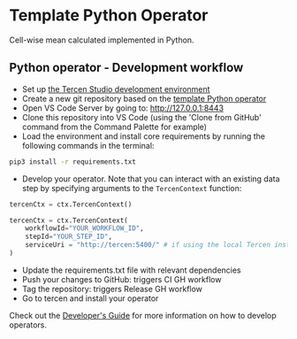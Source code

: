 
# Template Python Operator

Cell-wise mean calculated implemented in Python.

## Python operator - Development workflow

* Set up [the Tercen Studio development environment](https://github.com/tercen/tercen_studio)
* Create a new git repository based on the [template Python operator](https://github.com/tercen/template-python-operator)
* Open VS Code Server by going to: http://127.0.0.1:8443
* Clone this repository into VS Code (using the 'Clone from GitHub' command from the Command Palette for example)
* Load the environment and install core requirements by running the following commands in the terminal:

```bash
pip3 install -r requirements.txt
```

* Develop your operator. Note that you can interact with an existing data step by specifying arguments to the `TercenContext` function:

```python
tercenCtx = ctx.TercenContext()
```

```python
tercenCtx = ctx.TercenContext(
    workflowId="YOUR_WORKFLOW_ID",
    stepId="YOUR_STEP_ID",
    serviceUri = "http://tercen:5400/" # if using the local Tercen instance 
)
```

* Update the requirements.txt file with relevant dependencies
* Push your changes to GitHub: triggers CI GH workflow
* Tag the repository: triggers Release GH workflow
* Go to tercen and install your operator

Check out the [Developer's Guide](https://tercen.github.io/developers_guide/) for more information on how to develop operators.
